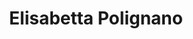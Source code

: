 ---
title: Elisabetta Polignano
type: sposa
marca: polignano
logo: /assets/img/abiti-sposa/thumb-polignano.jpg
---